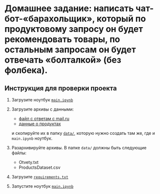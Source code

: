 # Домашнее задание: написать чат-бот-«барахольщик», который по продуктовому запросу он будет рекомендовать товары, по остальным запросам он будет отвечать «болталкой» (без фолбека).

## Инструкция для проверки проекта
1. Загрузите ноутбук [`main.ipynb`](main.ipynb)

2. Загрузите архивы с данными:

   * [файл с ответам с mail.ru](https://drive.google.com/file/d/1GPFIn2guzUXCZsbWhZCBvUnLJiKaqnMS/view?usp=sharing)
   * [данные о продуктах](https://drive.google.com/file/d/1vB4dnS5UR6ecfgVPd0rrRnPHCxZa5TT8/view?usp=sharing)

   и скопируйте их в папку [`data/`](data), которую нужно создать там же, где и `main.ipynb` ноутбук.

3. Разархивируйте архивы. В папке `data/` должны быть следующие файлы:

   * Otvety.txt
   * ProductsDataset.csv

4. Загрузите [`requirements.txt`](requirements.txt)

5. Запустите ноутбук [`main.ipynb`](main.ipynb)
